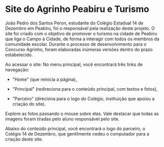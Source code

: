 # Site do Agrinho Peabiru e Turismo

João Pedro dos Santos Peron, estudante do Colégio Estadual 14 de Dezembro em Peabiru, foi o responsável pela realização deste projeto. O site foi criado com o objetivo de promover o turismo na cidade de Peabiru que liga o Campo à Cidade, de forma a interagir com todos os membros da comunidade escolar. Durante o processo de desenvolvimento para o Concurso Agrinho, foram elaboradas inúmeras versões dentro do prazo estabelecido.

Ao acessar o site:
No menu principal, você encontrará três links de navegação:

  - "Home" (que reinicia a página),

  - "Principal" (redireciona para o conteúdo principal, com textos e fotos),

  - "Parceiro" (direciona para o logo do Colégio, instituição que apoiou a criação do site).

Explore as fotos passando o mouse sobre elas. Vale destacar que todas as imagens foram tiradas pelo aluno responsável pelo site.

Abaixo do conteúdo principal, você encontrará o logo do parceiro, o Colégio 14 de Dezembro, que gentilmente cedeu o computador para a criação deste site.
